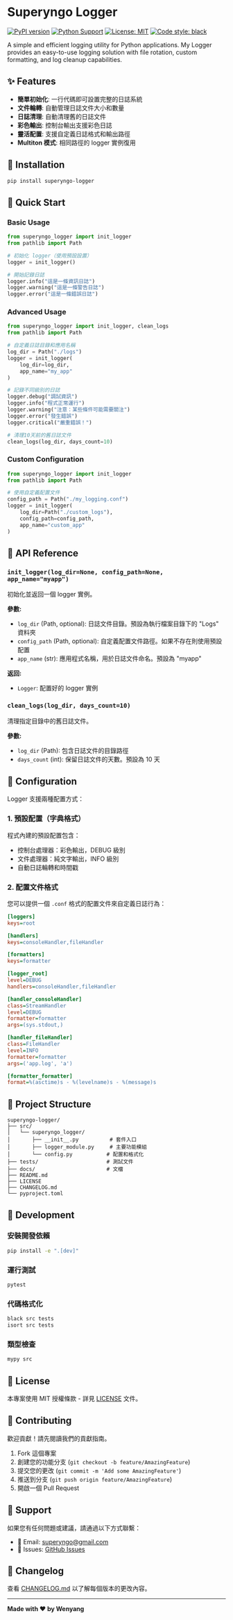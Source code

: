 # Superyngo Logger

[![PyPI version](https://badge.fury.io/py/superyngo-logger.svg)](https://badge.fury.io/py/superyngo-logger)
[![Python Support](https://img.shields.io/pypi/pyversions/superyngo-logger.svg)](https://pypi.org/project/superyngo-logger/)
[![License: MIT](https://img.shields.io/badge/License-MIT-yellow.svg)](https://opensource.org/licenses/MIT)
[![Code style: black](https://img.shields.io/badge/code%20style-black-000000.svg)](https://github.com/psf/black)

A simple and efficient logging utility for Python applications. My Logger provides an easy-to-use logging solution with file rotation, custom formatting, and log cleanup capabilities.

## ✨ Features

- **簡單初始化**: 一行代碼即可設置完整的日誌系統
- **文件輪轉**: 自動管理日誌文件大小和數量
- **日誌清理**: 自動清理舊的日誌文件
- **彩色輸出**: 控制台輸出支援彩色日誌
- **靈活配置**: 支援自定義日誌格式和輸出路徑
- **Multiton 模式**: 相同路徑的 logger 實例復用

## 🚀 Installation

```bash
pip install superyngo-logger
```

## 📖 Quick Start

### Basic Usage

```python
from superyngo_logger import init_logger
from pathlib import Path

# 初始化 logger（使用預設設置）
logger = init_logger()

# 開始記錄日誌
logger.info("這是一條資訊日誌")
logger.warning("這是一條警告日誌")
logger.error("這是一條錯誤日誌")
```

### Advanced Usage

```python
from superyngo_logger import init_logger, clean_logs
from pathlib import Path

# 自定義日誌目錄和應用名稱
log_dir = Path("./logs")
logger = init_logger(
    log_dir=log_dir,
    app_name="my_app"
)

# 記錄不同級別的日誌
logger.debug("調試資訊")
logger.info("程式正常運行")
logger.warning("注意：某些條件可能需要關注")
logger.error("發生錯誤")
logger.critical("嚴重錯誤！")

# 清理10天前的舊日誌文件
clean_logs(log_dir, days_count=10)
```

### Custom Configuration

```python
from superyngo_logger import init_logger
from pathlib import Path

# 使用自定義配置文件
config_path = Path("./my_logging.conf")
logger = init_logger(
    log_dir=Path("./custom_logs"),
    config_path=config_path,
    app_name="custom_app"
)
```

## 📝 API Reference

### `init_logger(log_dir=None, config_path=None, app_name="myapp")`

初始化並返回一個 logger 實例。

**參數:**

- `log_dir` (Path, optional): 日誌文件目錄。預設為執行檔案目錄下的 "Logs" 資料夾
- `config_path` (Path, optional): 自定義配置文件路徑。如果不存在則使用預設配置
- `app_name` (str): 應用程式名稱，用於日誌文件命名。預設為 "myapp"

**返回:**

- `Logger`: 配置好的 logger 實例

### `clean_logs(log_dir, days_count=10)`

清理指定目錄中的舊日誌文件。

**參數:**

- `log_dir` (Path): 包含日誌文件的目錄路徑
- `days_count` (int): 保留日誌文件的天數。預設為 10 天

## 🔧 Configuration

Logger 支援兩種配置方式：

### 1. 預設配置（字典格式）

程式內建的預設配置包含：

- 控制台處理器：彩色輸出，DEBUG 級別
- 文件處理器：純文字輸出，INFO 級別
- 自動日誌輪轉和時間戳

### 2. 配置文件格式

您可以提供一個 `.conf` 格式的配置文件來自定義日誌行為：

```ini
[loggers]
keys=root

[handlers]
keys=consoleHandler,fileHandler

[formatters]
keys=formatter

[logger_root]
level=DEBUG
handlers=consoleHandler,fileHandler

[handler_consoleHandler]
class=StreamHandler
level=DEBUG
formatter=formatter
args=(sys.stdout,)

[handler_fileHandler]
class=FileHandler
level=INFO
formatter=formatter
args=('app.log', 'a')

[formatter_formatter]
format=%(asctime)s - %(levelname)s - %(message)s
```

## 📁 Project Structure

```
superyngo-logger/
├── src/
│   └── superyngo_logger/
│       ├── __init__.py          # 套件入口
│       ├── logger_module.py     # 主要功能模組
│       └── config.py           # 配置和格式化
├── tests/                      # 測試文件
├── docs/                       # 文檔
├── README.md
├── LICENSE
├── CHANGELOG.md
└── pyproject.toml
```

## 🧪 Development

### 安裝開發依賴

```bash
pip install -e ".[dev]"
```

### 運行測試

```bash
pytest
```

### 代碼格式化

```bash
black src tests
isort src tests
```

### 類型檢查

```bash
mypy src
```

## 📄 License

本專案使用 MIT 授權條款 - 詳見 [LICENSE](LICENSE) 文件。

## 🤝 Contributing

歡迎貢獻！請先閱讀我們的貢獻指南。

1. Fork 這個專案
2. 創建您的功能分支 (`git checkout -b feature/AmazingFeature`)
3. 提交您的更改 (`git commit -m 'Add some AmazingFeature'`)
4. 推送到分支 (`git push origin feature/AmazingFeature`)
5. 開啟一個 Pull Request

## 📮 Support

如果您有任何問題或建議，請通過以下方式聯繫：

- 📧 Email: superyngo@gmail.com
- 🐛 Issues: [GitHub Issues](https://github.com/superyngo/my_logger/issues)

## 📝 Changelog

查看 [CHANGELOG.md](CHANGELOG.md) 以了解每個版本的更改內容。

---

**Made with ❤️ by Wenyang**
